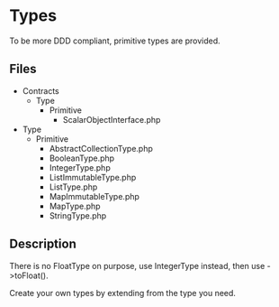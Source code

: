 # Types

To be more DDD compliant, primitive types are provided.

## Files

- Contracts
  - Type
    - Primitive
      - ScalarObjectInterface.php
- Type
  - Primitive
    - AbstractCollectionType.php
    - BooleanType.php
    - IntegerType.php
    - ListImmutableType.php
    - ListType.php
    - MapImmutableType.php
    - MapType.php
    - StringType.php

## Description

There is no FloatType on purpose, use IntegerType instead, then use ->toFloat().

Create your own types by extending from the type you need.
